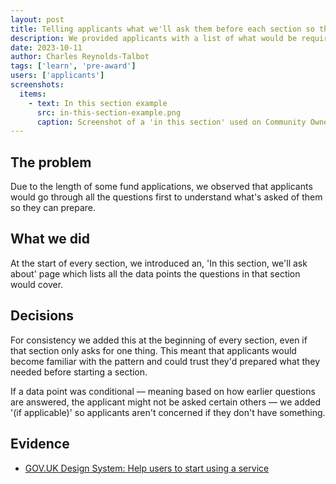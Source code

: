 ```yaml
---
layout: post
title: Telling applicants what we'll ask them before each section so they can prepare.
description: We provided applicants with a list of what would be required of them for each section of the application so they could prepare their documentation in advance
date: 2023-10-11
author: Charles Reynolds-Talbot
tags: ['learn', 'pre-award'] 
users: ['applicants']
screenshots:
  items:
    - text: In this section example
      src: in-this-section-example.png
      caption: Screenshot of a 'in this section' used on Community Ownership Fund
---
```


## The problem
Due to the length of some fund applications, we observed that applicants would go through all the questions first to understand what's asked of them so they can prepare.

## What we did
At the start of every section, we introduced an, 'In this section, we'll ask about' page which lists all the data points the questions in that section would cover. 

## Decisions
For consistency we added this at the beginning of every section, even if that section only asks for one thing. This meant that applicants would become familiar with the pattern and could trust they'd prepared what they needed before starting a section. 

If a data point was conditional — meaning based on how earlier questions are answered, the applicant might not be asked certain others — we added '(if applicable)' so applicants aren't concerned if they don't have something.

## Evidence

- [GOV.UK Design System: Help users to start using a service](https://design-system.service.gov.uk/patterns/start-using-a-service/)

